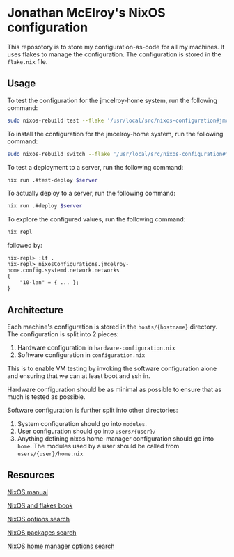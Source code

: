 Jonathan McElroy's NixOS configuration
======

This reposotory is to store my configuration-as-code for all my machines.  It uses flakes to manage the configuration. The configuration is stored in the `flake.nix` file.

Usage
-----

To test the configuration for the jmcelroy-home system, run the following command:
```bash
sudo nixos-rebuild test --flake '/usr/local/src/nixos-configuration#jmcelroy-home' --show-trace --print-build-logs --verbose
```

To install the configuration for the jmcelroy-home system, run the following command:
```bash
sudo nixos-rebuild switch --flake '/usr/local/src/nixos-configuration#jmcelroy-home' --show-trace --print-build-logs --verbose
```

To test a deployment to a server, run the following command:
```bash
nix run .#test-deploy $server
```

To actually deploy to a server, run the following command:
```bash
nix run .#deploy $server
```

To explore the configured values, run the following command:
```bash
nix repl
```
followed by:
```
nix-repl> :lf .
nix-repl> nixosConfigurations.jmcelroy-home.config.systemd.network.networks
{
    "10-lan" = { ... };
}
```

Architecture
------------

Each machine's configuration is stored in the `hosts/{hostname}` directory. The configuration is split into 2 pieces:

1. Hardware configuration in `hardware-configuration.nix`
2. Software configuration in `configuration.nix`

This is to enable VM testing by invoking the software configuration alone and ensuring that we can at least boot and ssh in.

Hardware configuration should be as minimal as possible to ensure that as much is tested as possible.

Software configuration is further split into other directories:
1. System configuration should go into `modules`.
2. User configuration should go into `users/{user}/`
3. Anything defining nixos home-manager configuration should go into `home`. The modules used by a user should be called from `users/{user}/home.nix`

Resources
---------

[NixOS manual](https://nix.dev/manual/nix/2.18/language/)

[NixOS and flakes book](https://nixos-and-flakes.thiscute.world/)

[NixOS options search](https://search.nixos.org/options?channel=24.05)

[NixOS packages search](https://search.nixos.org/packages?channel=24.05)

[NixOS home manager options search](https://home-manager-options.extranix.com/?release=release-24.05)